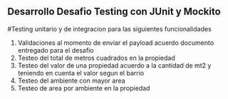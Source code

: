 ## Desarrollo Desafio Testing con JUnit y Mockito

#Testing unitario y de integracion para las siguientes funcionalidades
1) Validaciones al momento de enviar el payload acuerdo documento entregado para el desafio <br />
2) Testeo del total de metros cuadrados en la propiedad <br />
3) Testeo del valor de una propiedad acuerdo a la cantidad de mt2 y teniendo en cuenta el valor segun el barrio <br />
4) Testeo del ambiente con mayor area <br />
5) Testeo de area por ambiente en la propiedad <br />
